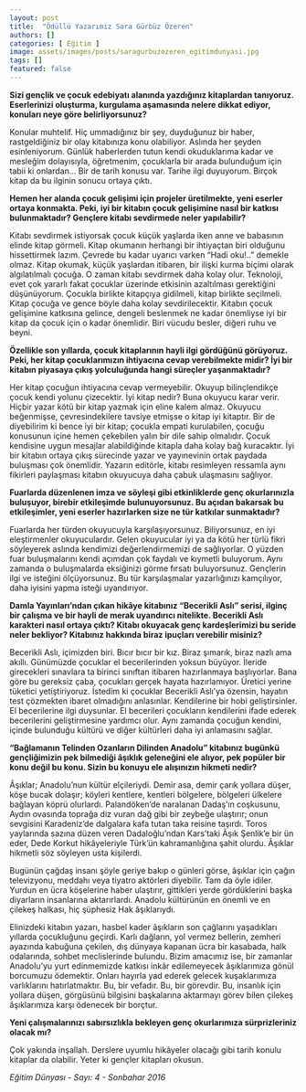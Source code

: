 ```yaml
---
layout: post
title:  "Ödüllü Yazarımız Sara Gürbüz Özeren"
authors: []
categories: [ Eğitim ]
image: assets/images/posts/saragurbuzozeren_egitimdunyasi.jpg
tags: []
featured: false
---
```


**Sizi gençlik ve çocuk edebiyatı alanında yazdığınız kitaplardan tanıyoruz. Eserlerinizi oluşturma, kurgulama aşamasında nelere dikkat ediyor, konuları neye göre belirliyorsunuz?**

Konular muhtelif. Hiç ummadığınız bir şey, duyduğunuz bir haber, rastgeldiğiniz bir olay kitabınıza konu olabiliyor. Aslında her şeyden esinleniyorum. Günlük haberlerden tutun kendi okuduklarıma kadar ve mesleğim dolayısıyla, öğretmenim, çocuklarla bir arada bulunduğum için tabii ki onlardan... Bir de tarih konusu var. Tarihe ilgi duyuyorum. Birçok kitap da bu ilginin sonucu ortaya çıktı.

**Hemen her alanda çocuk gelişimi için projeler üretilmekte, yeni eserler ortaya konmakta. Peki, iyi bir kitabın çocuk gelişimine nasıl bir katkısı bulunmaktadır? Gençlere kitabı sevdirmede neler yapılabilir?**

Kitabı sevdirmek istiyorsak çocuk küçük yaşlarda iken anne ve babasının elinde kitap görmeli. Kitap okumanın herhangi bir ihtiyaçtan biri olduğunu hissettirmek lazım. Çevrede bu kadar uyarıcı varken “Hadi oku!..” demekle olmaz. Kitap okumak, küçük yaşlardan itibaren, bir ilişki kurma biçimi olarak algılatılmalı çocuğa. O zaman kitabı sevdirmek daha kolay olur. Teknoloji, evet çok yararlı fakat çocuklar üzerinde etkisinin azaltılması gerektiğini düşünüyorum. Çocukla birlikte kitapçıya gidilmeli, kitap birlikte seçilmeli. Kitap çocuğa ve gence böyle daha kolay sevdirilecektir. Kitabın çocuk gelişimine katkısına gelince, dengeli beslenmek ne kadar önemliyse iyi bir kitap da çocuk için o kadar önemlidir. Biri vücudu besler, diğeri ruhu ve beyni.

**Özellikle son yıllarda, çocuk kitaplarının hayli ilgi gördüğünü görüyoruz. Peki, her kitap çocuklarımızın ihtiyacına cevap verebilmekte midir? İyi bir kitabın piyasaya çıkış yolculuğunda hangi süreçler yaşanmaktadır?**

Her kitap çocuğun ihtiyacına cevap vermeyebilir. Okuyup bilinçlendikçe çocuk kendi yolunu çizecektir. İyi kitap nedir? Buna okuyucu karar verir. Hiçbir yazar kötü bir kitap yazmak için eline kalem almaz. Okuyucu beğenmişse, çevresindekilere tavsiye etmişse o kitap iyi kitaptır. Bir de diyebilirim ki bence iyi bir kitap; çocukla empati kurulabilen, çocuğu konusunun içine hemen çekebilen yalın bir dile sahip olmalıdır. Çocuk kendisine uygun mesajlar alabildiğinde kitapla daha kolay bağ kuracaktır. İyi bir kitabın ortaya çıkış sürecinde yazar ve yayınevinin ortak paydada buluşması çok önemlidir. Yazarın editörle, kitabı resimleyen ressamla aynı fikirleri paylaşması kitabın okuyucuya daha çabuk ulaşmasını sağlıyor.

**Fuarlarda düzenlenen imza ve söyleşi gibi etkinliklerde genç okurlarınızla buluşuyor, birebir etkileşimde bulunuyorsunuz. Bu açıdan bakarsak bu etkileşimler, yeni eserler hazırlarken size ne tür katkılar sunmaktadır?**

Fuarlarda her türden okuyucuyla karşılaşıyorsunuz. Biliyorsunuz, en iyi eleştirmenler okuyuculardır. Gelen okuyucular iyi ya da kötü her türlü fikri söyleyerek aslında kendimizi değerlendirmemizi de sağlıyorlar. O yüzden fuar buluşmalarını kendi açımdan çok faydalı ve kıymetli buluyorum. Aynı zamanda o buluşmalarda eksiğinizi görme fırsatı buluyorsunuz. Gençlerin ilgi ve isteğini ölçüyorsunuz. Bu tür karşılaşmalar yazarlığınızı kamçılıyor, daha iyisini yapma isteği uyandırıyor.

**Damla Yayınları’ndan çıkan hikâye kitabınız “Becerikli Aslı” serisi, ilginç bir çalışma ve bir hayli de merak uyandırıcı nitelikte. Becerikli Aslı karakteri nasıl ortaya çıktı? Kitabı okuyacak genç kardeşlerimizi bu seride neler bekliyor? Kitabınız hakkında biraz ipuçları verebilir misiniz?**

Becerikli Aslı, içimizden biri. Bıcır bıcır bir kız. Biraz şımarık, biraz nazlı ama akıllı. Günümüzde çocuklar el becerilerinden yoksun büyüyor. İleride girecekleri sınavlara ta birinci sınıftan itibaren hazırlanmaya başlıyorlar. Bana göre bu gereksiz çaba, çocukları gerçek hayata hazırlamıyor. Üretici yerine tüketici yetiştiriyoruz. İstedim ki çocuklar Becerikli Aslı’ya özensin, hayatın test çözmekten ibaret olmadığını anlasınlar. Kendilerine bir hobi geliştirsinler. El becerilerine ilgi duysunlar. El becerileri çocukların kendilerini ifade ederek becerilerini geliştirmesine yardımcı olur. Aynı zamanda çocuğun kendini, içinde bulunduğu kültürü ve diğer kültürleri daha iyi anlamasını sağlar.

**“Bağlamanın Telinden Ozanların Dilinden Anadolu” kitabınız bugünkü gençliğimizin pek bilmediği âşıklık geleneğini ele alıyor, pek popüler bir konu değil bu konu. Sizin bu konuyu ele alışınızın hikmeti nedir?**

Âşıklar; Anadolu’nun kültür elçileriydi. Demir asa, demir çarık yollara düşer, köşe bucak dolaşır; köyleri kentlere, kentleri bölgelere, bölgeleri ülkelere bağlayan köprü olurlardı. Palandöken’de naralanan Dadaş’ın coşkusunu, Aydın ovasında toprağa diz vuran dağ gibi bir zeybeğe ulaştırır; onun sevgisini Karadeniz’de dalgalara kafa tutan taka reisine taşırdı. Toros yaylarında sazına düzen veren Dadaloğlu’ndan Kars’taki Âşık Şenlik’e bir ün eder, Dede Korkut hikâyeleriyle Türk’ün kahramanlığına şahit olurdu. Âşıklar hikmetli söz söyleyen usta kişilerdi.

Bugünün çağdaş insanı şöyle geriye bakıp o günleri görse, âşıklar için çağın televizyonu, meddahı veya tiyatro aktörleri diyebilir. Tam da öyle idiler. Yurdun en ücra köşelerine haber ulaştırır, gittikleri yerde gördüklerini başka diyarların insanlarına aktarırlardı. Anadolu kültürünün en önemli ve en çilekeş halkası, hiç şüphesiz Hak âşıklarıydı.

Elinizdeki kitabın yazarı, hasbel kader âşıkların son çağlarını yaşadıkları yıllarda çocukluğunu geçirdi. Karlı dağların, yol vermez bellerin, zemheri ayazında kabuğuna çekilen, dış dünyaya kapanan ücra bir kasabada, halk odalarında, sohbet meclislerinde bulundu. Bizim amacımız ise, bir zamanlar Anadolu’yu yurt edinmemizde katkısı inkâr edilemeyecek âşıklarımıza gönül borcumuzu ödemektir. Onları hayırla yad ederek gelecek kuşaklarımıza varlıklarını hatırlatmaktır. Bu, bir vefadır. Bu, bir görevdir. Bu, insanlık için yollara düşen, görgüsünü bilgisini başkalarına aktarmayı görev bilen çilekeş âşıklarımıza karşı ödenecek bir borçtur.

**Yeni çalışmalarınızı sabırsızlıkla bekleyen genç okurlarımıza sürprizleriniz olacak mı?**

Çok yakında inşallah. Derslere uyumlu hikâyeler olacağı gibi tarih konulu kitaplar da olabilir. Yeter ki gençler kitapları okusun.

*Eğitim Dünyası - Sayı: 4 - Sonbahar 2016*
